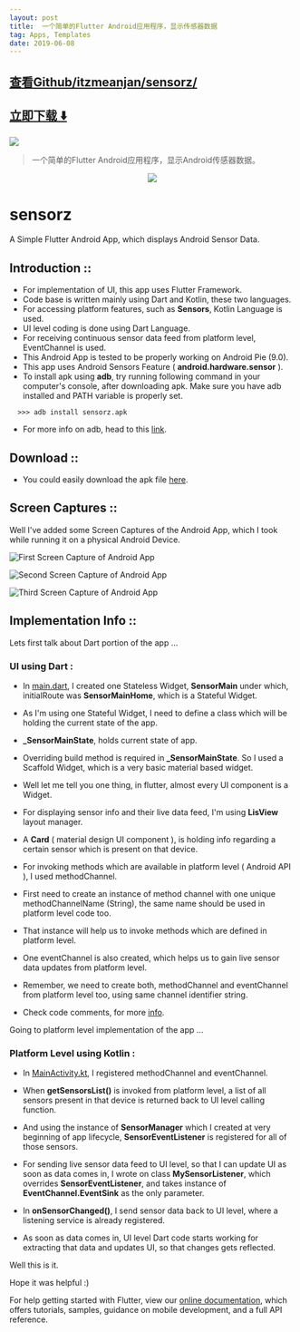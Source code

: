 ```yaml
---
layout: post
title:  一个简单的Flutter Android应用程序，显示传感器数据
tag: Apps, Templates
date: 2019-06-08
---
```


 

## [查看Github/itzmeanjan/sensorz/](http://github.com/itzmeanjan/sensorz/)
## [立即下载 ️⬇️ ](https://codeload.github.com/itzmeanjan/sensorz//zip/master) 


 
![](https://flutterawesome.com/content/images/2019/03/sensorz.jpg)
 
>
> 一个简单的Flutter Android应用程序，显示Android传感器数据。
>

 
<p align="center"><img src="/logo/logotype-horizontal.png"/></p>

# sensorz

A Simple Flutter Android App, which displays Android Sensor Data.



## Introduction ::

  - For implementation of UI, this app uses Flutter Framework.
  - Code base is written mainly using Dart and Kotlin, these two languages.
  - For accessing platform features, such as **Sensors**, Kotlin Language is used.
  - UI level coding is done using Dart Language.
  - For receiving continuous sensor data feed from platform level, EventChannel is used.
  - This Android App is tested to be properly working on Android Pie (9.0).
  - This app uses Android Sensors Feature ( **android.hardware.sensor** ).
  - To install apk using **adb**, try running following command in your computer's console,
   after downloading apk. Make sure you have adb installed and PATH variable is properly set.
  
  ```
    >>> adb install sensorz.apk
  ```
  
  - For more info on adb, head to this [link](https://developer.android.com/studio/command-line/adb).
  

## Download ::

   - You could easily download the apk file [here](https://github.com/itzmeanjan/sensorz/blob/master/sensorz.apk).

  
## Screen Captures ::

  Well I've added some Screen Captures of the Android App, which I took while running it on a physical Android Device.



  ![First Screen Capture of Android App](https://github.com/itzmeanjan/sensorz/blob/master/Screenshot_20190202-002843.png)
  



  ![Second Screen Capture of Android App](https://github.com/itzmeanjan/sensorz/blob/master/Screenshot_20190202-002851.png)
  



  ![Third Screen Capture of Android App](https://github.com/itzmeanjan/sensorz/blob/master/Screenshot_20190202-002900.png)




## Implementation Info ::
  
  Lets first talk about Dart portion of the app ...
  
  ### UI using Dart :
  
   - In [main.dart](https://github.com/itzmeanjan/sensorz/blob/master/lib/main.dart), I created one Stateless Widget, **SensorMain** under which, initialRoute was **SensorMainHome**, which is a Stateful Widget.
   
   - As I'm using one Stateful Widget, I need to define a class which will be holding the current state of the app.
   
   - **_SensorMainState**, holds current state of app.
   
   - Overriding build method is required in **_SensorMainState**. So I used a Scaffold Widget, which is a very basic material based widget.
   
   - Well let me tell you one thing, in flutter, almost every UI component is a Widget.
   
   - For displaying sensor info and their live data feed, I'm using **LisView** layout manager.
   
   - A **Card** ( material design UI component ), is holding info regarding a certain sensor which is present on that device.
   
   - For invoking methods which are available in platform level ( Android API ), I used methodChannel.
   
   - First need to create an instance of method channel with one unique methodChannelName (String), the same name should be used in platform level code too.
   
   - That instance will help us to invoke methods which are defined in platform level.
   
   - One eventChannel is also created, which helps us to gain live sensor data updates from platform level.
   
   - Remember, we need to create both, methodChannel and eventChannel from platform level too, using same channel identifier string.
   
   - Check code comments, for more [info](https://github.com/itzmeanjan/sensorz/tree/master/lib).
  
  Going to platform level implementation of the app ...
  
  ### Platform Level using Kotlin :
  
   - In [MainActivity.kt](https://github.com/itzmeanjan/sensorz/blob/master/android/app/src/main/kotlin/com/example/itzmeanjan/sensorz/MainActivity.kt), I registered methodChannel and eventChannel.
   
   - When **getSensorsList()** is invoked from platform level, a list of all sensors present in that device is returned back to UI level calling function.
   
   - And using the instance of **SensorManager** which I created at very beginning of app lifecycle, **SensorEventListener** is registered for all of those sensors.
   
   - For sending live sensor data feed to UI level, so that I can update UI as soon as data comes in, I wrote on class **MySensorListener**, which overrides **SensorEventListener**, and takes instance of **EventChannel.EventSink** as the only parameter.
   
   - In **onSensorChanged()**, I send sensor data back to UI level, where a listening service is already registered.
   
   - As soon as data comes in, UI level Dart code starts working for extracting that data and updates UI, so that changes gets reflected.
   
   
 Well this is it.

Hope it was helpful :)


For help getting started with Flutter, view our 
[online documentation](https://flutter.io/docs), which offers tutorials, 
samples, guidance on mobile development, and a full API reference.

